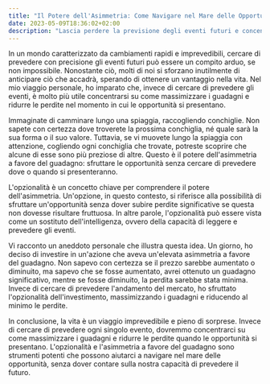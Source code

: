 ```yaml
---
title: "Il Potere dell'Asimmetria: Come Navigare nel Mare delle Opportunità"
date: 2023-05-09T18:36:02+02:00
description: "Lascia perdere la previsione degli eventi futuri e concentrati sulle opportunità."
---
```


In un mondo caratterizzato da cambiamenti rapidi e imprevedibili, cercare di prevedere con precisione gli eventi futuri può essere un compito arduo, se non impossibile. Nonostante ciò, molti di noi si sforzano inutilmente di 
anticipare ciò che accadrà, sperando di ottenere un vantaggio nella vita. Nel mio viaggio personale, ho imparato che, invece di cercare di prevedere gli eventi, è molto più utile concentrarsi su come massimizzare i guadagni e 
ridurre le perdite nel momento in cui le opportunità si presentano.

Immaginate di camminare lungo una spiaggia, raccogliendo conchiglie. Non sapete con certezza dove troverete la prossima conchiglia, né quale sarà la sua forma o il suo valore. Tuttavia, se vi muovete lungo la spiaggia con 
attenzione, cogliendo ogni conchiglia che trovate, potreste scoprire che alcune di esse sono più preziose di altre. Questo è il potere dell'asimmetria a favore del guadagno: sfruttare le opportunità senza cercare di prevedere dove 
o quando si presenteranno.

L'opzionalità è un concetto chiave per comprendere il potere dell'asimmetria. Un'opzione, in questo contesto, si riferisce alla possibilità di sfruttare un'opportunità senza dover subire perdite significative se questa non dovesse 
risultare fruttuosa. In altre parole, l'opzionalità può essere vista come un sostituto dell'intelligenza, ovvero della capacità di leggere e prevedere gli eventi.

Vi racconto un aneddoto personale che illustra questa idea. Un giorno, ho deciso di investire in un'azione che aveva un'elevata asimmetria a favore del guadagno. Non sapevo con certezza se il prezzo sarebbe aumentato o diminuito, 
ma sapevo che se fosse aumentato, avrei ottenuto un guadagno significativo, mentre se fosse diminuito, la perdita sarebbe stata minima. Invece di cercare di prevedere l'andamento del mercato, ho sfruttato l'opzionalità 
dell'investimento, massimizzando i guadagni e riducendo al minimo le perdite.

In conclusione, la vita è un viaggio imprevedibile e pieno di sorprese. Invece di cercare di prevedere ogni singolo evento, dovremmo concentrarci su come massimizzare i guadagni e ridurre le perdite quando le opportunità si 
presentano. L'opzionalità e l'asimmetria a favore del guadagno sono strumenti potenti che possono aiutarci a navigare nel mare delle opportunità, senza dover contare sulla nostra capacità di prevedere il futuro.
